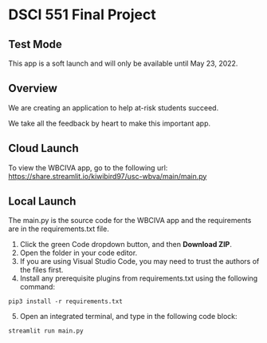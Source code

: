 # DSCI 551 Final Project

## Test Mode
This app is a soft launch and will only be available until May 23, 2022.

## Overview
We are creating an application to help at-risk students succeed.

We take all the feedback by heart to make this important app.

## Cloud Launch

To view the WBCIVA app, go to the following url: https://share.streamlit.io/kiwibird97/usc-wbva/main/main.py

## Local Launch

The main.py is the source code for the WBCIVA app and the requirements are in the requirements.txt file.

1. Click the green Code dropdown button, and then **Download ZIP**.
2. Open the folder in your code editor.
3. If you are using Visual Studio Code, you may need to trust the authors of the files first.
4. Install any prerequisite plugins from requirements.txt using the following command:
```
pip3 install -r requirements.txt
```

5. Open an integrated terminal, and type in the following code block:

```
streamlit run main.py
```
